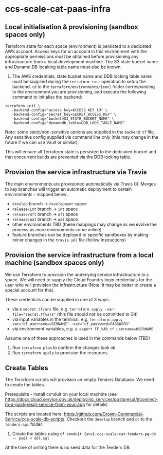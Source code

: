 # ccs-scale-cat-paas-infra

## Local initialisation & provisioning (sandbox spaces only)

Terraform state for each space (environment) is persisted to a dedicated AWS account. Access keys for an account in this environment with the appropriate permissions must be obtained before provisioning any infrastructure from a local development machine. The S3 state bucket name and Dynamo DB locaking table name must also be known.

1. The AWS credentials, state bucket name and DDB locking table name must be supplied during the `terraform init` operation to setup the backend. `cd` to the `terraform/environments/{env}` folder corresponding to the environment you are provisioning, and execute the following command to initialise the backend:

```
terraform init \
   -backend-config="access_key=ACCESS_KEY_ID" \
   -backend-config="secret_key=SECRET_ACCESS_KEY" \
   -backend-config="bucket=S3_STATE_BUCKET_NAME" \
   -backend-config="dynamodb_table=DDB_LOCK_TABLE_NAME"
```

Note: some static/non-sensitive options are supplied in the `backend.tf` file. Any sensitive config supplied via command line only (this may change in the future if we can use Vault or similar).

This will ensure all Terraform state is persisted to the dedicated bucket and that concurrent builds are prevented via the DDB locking table.

## Provision the service infrastructure via Travis

The main environments are provisioned automatically via Travis CI. Merges to key branches will trigger an automatic deployment to certain environments - mapped below:

- `develop` branch -> `development` space
- `release/int` branch -> `int` space
- `release/nft` branch -> `nft` space
- `release/uat` branch -> `uat` space
- other environments TBD (these mappings may change as we evolve the process as more environments come online)
- feature branches can be deployed to specific sandboxes by making minor changes in the `travis.yml` file (follow instructions)

## Provision the service infrastructure from a local machine (sandbox spaces only)

We use Terraform to provision the underlying service infrastructure in a space. We will need to supply the Cloud Foundry login credentials for the user who will provision the infrastructure (Note: it may be better to create a special account for this).

These credentials can be supplied in one of 3 ways:

- via a `secret.tfvars` file, e.g. `terraform apply -var-file="secret.tfvars"` (this file should not be committed to Git)
- via input variables in the terminal, e.g. `terraform apply -var="cf_username=USERNAME" -var="cf_password=PASSWORD"`
- via environment variables, e.g. `$ export TF_VAR_cf_username=USERNAME`

Assume one of these approaches is used in the commands below (TBD)

1. Run `terraform plan` to confirm the changes look ok
2. Run `terraform apply` to provision the resources

## Create Tables

The Terraform scripts will provision an empty Tenders Database. We need to create the tables.

Prerequisite - install conduit on your local machine (see https://docs.cloud.service.gov.uk/deploying_services/postgresql/#connect-to-a-postgresql-service-from-your-app for details)

The scripts are located here: https://github.com/Crown-Commercial-Service/ccs-scale-db-scripts. Checkout the `develop` branch and `cd` to the `tenders-api` folder.

1. Create the tables using `cf conduit {env}-ccs-scale-cat-tenders-pg-db -- psql < ddl.sql`

At the time of writing there is no seed data for the Tenders DB.
